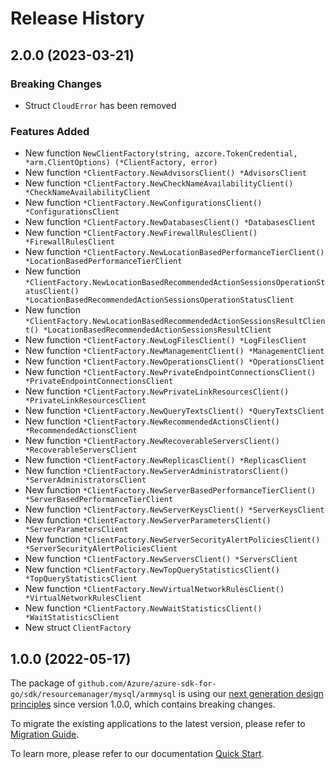 # Release History

## 2.0.0 (2023-03-21)
### Breaking Changes

- Struct `CloudError` has been removed

### Features Added

- New function `NewClientFactory(string, azcore.TokenCredential, *arm.ClientOptions) (*ClientFactory, error)`
- New function `*ClientFactory.NewAdvisorsClient() *AdvisorsClient`
- New function `*ClientFactory.NewCheckNameAvailabilityClient() *CheckNameAvailabilityClient`
- New function `*ClientFactory.NewConfigurationsClient() *ConfigurationsClient`
- New function `*ClientFactory.NewDatabasesClient() *DatabasesClient`
- New function `*ClientFactory.NewFirewallRulesClient() *FirewallRulesClient`
- New function `*ClientFactory.NewLocationBasedPerformanceTierClient() *LocationBasedPerformanceTierClient`
- New function `*ClientFactory.NewLocationBasedRecommendedActionSessionsOperationStatusClient() *LocationBasedRecommendedActionSessionsOperationStatusClient`
- New function `*ClientFactory.NewLocationBasedRecommendedActionSessionsResultClient() *LocationBasedRecommendedActionSessionsResultClient`
- New function `*ClientFactory.NewLogFilesClient() *LogFilesClient`
- New function `*ClientFactory.NewManagementClient() *ManagementClient`
- New function `*ClientFactory.NewOperationsClient() *OperationsClient`
- New function `*ClientFactory.NewPrivateEndpointConnectionsClient() *PrivateEndpointConnectionsClient`
- New function `*ClientFactory.NewPrivateLinkResourcesClient() *PrivateLinkResourcesClient`
- New function `*ClientFactory.NewQueryTextsClient() *QueryTextsClient`
- New function `*ClientFactory.NewRecommendedActionsClient() *RecommendedActionsClient`
- New function `*ClientFactory.NewRecoverableServersClient() *RecoverableServersClient`
- New function `*ClientFactory.NewReplicasClient() *ReplicasClient`
- New function `*ClientFactory.NewServerAdministratorsClient() *ServerAdministratorsClient`
- New function `*ClientFactory.NewServerBasedPerformanceTierClient() *ServerBasedPerformanceTierClient`
- New function `*ClientFactory.NewServerKeysClient() *ServerKeysClient`
- New function `*ClientFactory.NewServerParametersClient() *ServerParametersClient`
- New function `*ClientFactory.NewServerSecurityAlertPoliciesClient() *ServerSecurityAlertPoliciesClient`
- New function `*ClientFactory.NewServersClient() *ServersClient`
- New function `*ClientFactory.NewTopQueryStatisticsClient() *TopQueryStatisticsClient`
- New function `*ClientFactory.NewVirtualNetworkRulesClient() *VirtualNetworkRulesClient`
- New function `*ClientFactory.NewWaitStatisticsClient() *WaitStatisticsClient`
- New struct `ClientFactory`


## 1.0.0 (2022-05-17)

The package of `github.com/Azure/azure-sdk-for-go/sdk/resourcemanager/mysql/armmysql` is using our [next generation design principles](https://azure.github.io/azure-sdk/general_introduction.html) since version 1.0.0, which contains breaking changes.

To migrate the existing applications to the latest version, please refer to [Migration Guide](https://aka.ms/azsdk/go/mgmt/migration).

To learn more, please refer to our documentation [Quick Start](https://aka.ms/azsdk/go/mgmt).
